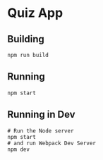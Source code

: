 # Quiz App

## Building

    npm run build

## Running

    npm start
    
## Running in Dev

    # Run the Node server
    npm start
    # and run Webpack Dev Server
    npm dev    
